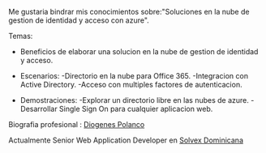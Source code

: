 
Me gustaria bindrar mis conocimientos sobre:"Soluciones en la nube de gestion de identidad y acceso con azure".

Temas:

- Beneficios de elaborar una solucion en la nube de gestion de identidad y acceso.

- Escenarios:
	-Directorio en la nube para Office 365.
	-Integracion con Active Directory. 
	-Acceso con multiples factores de autenticacion.
	
- Demostraciones:
	-Explorar un directorio libre en las nubes de azure.
	-Desarrollar Single Sign On para cualquier aplicacion web.
	
Biografia profesional : [Diogenes Polanco](do.linkedin.com/pub/diogenes-jean-carlos-polanco-martinez/77/449/646)

Actualmente Senior Web Application Developer en [Solvex Dominicana](http://solvex.com.do)

